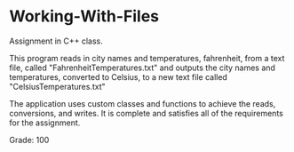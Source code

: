 # Working-With-Files
Assignment in C++ class. 

This program reads in city names and temperatures, fahrenheit, from a text file, called "FahrenheitTemperatures.txt" and outputs the city names and temperatures, converted to Celsius, to a new text file called "CelsiusTemperatures.txt"

The application uses custom classes and functions to achieve the reads, conversions, and writes. It is complete and satisfies all of the requirements for the assignment. 

Grade: 100
